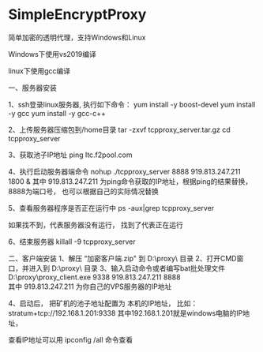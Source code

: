 # SimpleEncryptProxy
简单加密的透明代理，支持Windows和Linux

Windows下使用vs2019编译

linux下使用gcc编译




一、服务器安装

1、ssh登录linux服务器,  执行如下命令：
yum install  -y boost-devel 
yum install  -y gcc 
yum install  -y gcc-c++ 

2、上传服务器压缩包到/home目录
tar -zxvf  tcpproxy_server.tar.gz
cd  tcpproxy_server

3、获取池子IP地址
ping  ltc.f2pool.com

4、执行启动服务器端命令
nohup ./tcpproxy_server  8888    919.813.247.211    1800  &
其中 919.813.247.211    为ping命令获取的IP地址，根据ping的结果替换， 8888为端口号， 也可以根据自己的实际情况替换

5、查看服务器程序是否正在运行中
ps  -aux|grep  tcpproxy_server

如果找不到，代表服务器没有运行， 找到了代表正在运行

6、结束服务器
killall -9  tcpproxy_server


二、客户端安装
1、解压  “加密客户端.zip"  到 D:\proxy\  目录
2、打开CMD窗口，并进入到  D:\proxy\  目录
3、输入启动命令或者编写bat批处理文件
D:\\proxy\\proxy_client.exe  9338   919.813.247.211    8888    
其中  919.813.247.211    为你自己的VPS服务器的IP地址

4、启动后， 把矿机的池子地址配置为 本机的IP地址， 比如：stratum+tcp://192.168.1.201:9338
其中192.168.1.201就是windows电脑的IP地址，


查看IP地址可以用  ipconfig  /all   命令查看
